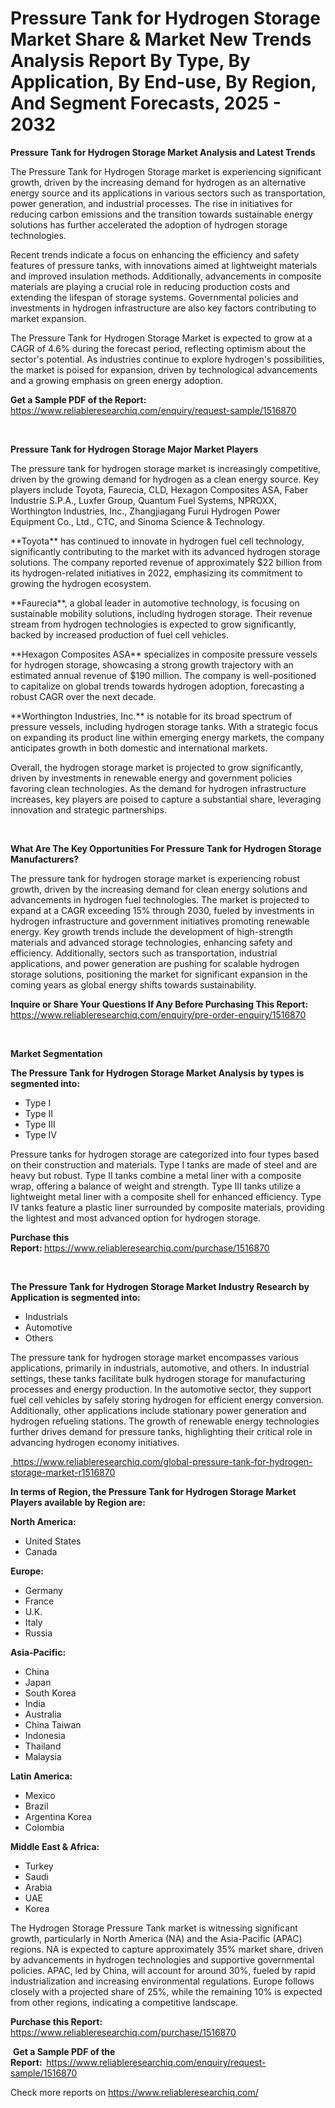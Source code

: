 <p><h1>Pressure Tank for Hydrogen Storage Market Share & Market New Trends Analysis Report By Type, By Application, By End-use, By Region, And Segment Forecasts, 2025 - 2032</h1></p><p><strong>Pressure Tank for Hydrogen Storage Market Analysis and Latest Trends</strong></p>
<p><p>The Pressure Tank for Hydrogen Storage market is experiencing significant growth, driven by the increasing demand for hydrogen as an alternative energy source and its applications in various sectors such as transportation, power generation, and industrial processes. The rise in initiatives for reducing carbon emissions and the transition towards sustainable energy solutions has further accelerated the adoption of hydrogen storage technologies. </p><p>Recent trends indicate a focus on enhancing the efficiency and safety features of pressure tanks, with innovations aimed at lightweight materials and improved insulation methods. Additionally, advancements in composite materials are playing a crucial role in reducing production costs and extending the lifespan of storage systems. Governmental policies and investments in hydrogen infrastructure are also key factors contributing to market expansion.</p><p>The Pressure Tank for Hydrogen Storage Market is expected to grow at a CAGR of 4.6% during the forecast period, reflecting optimism about the sector's potential. As industries continue to explore hydrogen's possibilities, the market is poised for expansion, driven by technological advancements and a growing emphasis on green energy adoption.</p></p>
<p><strong>Get a Sample PDF of the Report:&nbsp;</strong> <a href="https://www.reliableresearchiq.com/enquiry/request-sample/1516870?utm_campaign=2926&utm_medium=2&utm_source=Github&utm_content=ia&utm_term=30032025&utm_id=pressure-tank-for-hydrogen-storage">https://www.reliableresearchiq.com/enquiry/request-sample/1516870</a></p>
<p>&nbsp;</p>
<p><strong>Pressure Tank for Hydrogen Storage Major Market Players</strong></p>
<p><p>The pressure tank for hydrogen storage market is increasingly competitive, driven by the growing demand for hydrogen as a clean energy source. Key players include Toyota, Faurecia, CLD, Hexagon Composites ASA, Faber Industrie S.P.A., Luxfer Group, Quantum Fuel Systems, NPROXX, Worthington Industries, Inc., Zhangjiagang Furui Hydrogen Power Equipment Co., Ltd., CTC, and Sinoma Science & Technology.</p><p>**Toyota** has continued to innovate in hydrogen fuel cell technology, significantly contributing to the market with its advanced hydrogen storage solutions. The company reported revenue of approximately $22 billion from its hydrogen-related initiatives in 2022, emphasizing its commitment to growing the hydrogen ecosystem.</p><p>**Faurecia**, a global leader in automotive technology, is focusing on sustainable mobility solutions, including hydrogen storage. Their revenue stream from hydrogen technologies is expected to grow significantly, backed by increased production of fuel cell vehicles.</p><p>**Hexagon Composites ASA** specializes in composite pressure vessels for hydrogen storage, showcasing a strong growth trajectory with an estimated annual revenue of $190 million. The company is well-positioned to capitalize on global trends towards hydrogen adoption, forecasting a robust CAGR over the next decade.</p><p>**Worthington Industries, Inc.** is notable for its broad spectrum of pressure vessels, including hydrogen storage tanks. With a strategic focus on expanding its product line within emerging energy markets, the company anticipates growth in both domestic and international markets.</p><p>Overall, the hydrogen storage market is projected to grow significantly, driven by investments in renewable energy and government policies favoring clean technologies. As the demand for hydrogen infrastructure increases, key players are poised to capture a substantial share, leveraging innovation and strategic partnerships.</p></p>
<p>&nbsp;</p>
<p><strong>What Are The Key Opportunities For Pressure Tank for Hydrogen Storage Manufacturers?</strong></p>
<p><p>The pressure tank for hydrogen storage market is experiencing robust growth, driven by the increasing demand for clean energy solutions and advancements in hydrogen fuel technologies. The market is projected to expand at a CAGR exceeding 15% through 2030, fueled by investments in hydrogen infrastructure and government initiatives promoting renewable energy. Key growth trends include the development of high-strength materials and advanced storage technologies, enhancing safety and efficiency. Additionally, sectors such as transportation, industrial applications, and power generation are pushing for scalable hydrogen storage solutions, positioning the market for significant expansion in the coming years as global energy shifts towards sustainability.</p></p>
<p><strong>Inquire or Share Your Questions If Any Before Purchasing This Report:</strong> <a href="https://www.reliableresearchiq.com/enquiry/pre-order-enquiry/1516870?utm_campaign=2926&utm_medium=2&utm_source=Github&utm_content=ia&utm_term=30032025&utm_id=pressure-tank-for-hydrogen-storage">https://www.reliableresearchiq.com/enquiry/pre-order-enquiry/1516870</a></p>
<p>&nbsp;</p>
<p><strong>Market Segmentation</strong></p>
<p><strong>The Pressure Tank for Hydrogen Storage Market Analysis by types is segmented into:</strong></p>
<p><ul><li>Type I</li><li>Type II</li><li>Type III</li><li>Type IV</li></ul></p>
<p><p>Pressure tanks for hydrogen storage are categorized into four types based on their construction and materials. Type I tanks are made of steel and are heavy but robust. Type II tanks combine a metal liner with a composite wrap, offering a balance of weight and strength. Type III tanks utilize a lightweight metal liner with a composite shell for enhanced efficiency. Type IV tanks feature a plastic liner surrounded by composite materials, providing the lightest and most advanced option for hydrogen storage.</p></p>
<p><strong>Purchase this Report:&nbsp;</strong><a href="https://www.reliableresearchiq.com/purchase/1516870?utm_campaign=2926&utm_medium=2&utm_source=Github&utm_content=ia&utm_term=30032025&utm_id=pressure-tank-for-hydrogen-storage">https://www.reliableresearchiq.com/purchase/1516870</a></p>
<p>&nbsp;</p>
<p><strong>The Pressure Tank for Hydrogen Storage Market Industry Research by Application is segmented into:</strong></p>
<p><ul><li>Industrials</li><li>Automotive</li><li>Others</li></ul></p>
<p><p>The pressure tank for hydrogen storage market encompasses various applications, primarily in industrials, automotive, and others. In industrial settings, these tanks facilitate bulk hydrogen storage for manufacturing processes and energy production. In the automotive sector, they support fuel cell vehicles by safely storing hydrogen for efficient energy conversion. Additionally, other applications include stationary power generation and hydrogen refueling stations. The growth of renewable energy technologies further drives demand for pressure tanks, highlighting their critical role in advancing hydrogen economy initiatives.</p></p>
<p><a href="https://www.reliableresearchiq.com/global-pressure-tank-for-hydrogen-storage-market-r1516870?utm_campaign=2926&utm_medium=2&utm_source=Github&utm_content=ia&utm_term=30032025&utm_id=pressure-tank-for-hydrogen-storage">&nbsp;https://www.reliableresearchiq.com/global-pressure-tank-for-hydrogen-storage-market-r1516870</a></p>
<p><strong>In terms of Region, the Pressure Tank for Hydrogen Storage Market Players available by Region are:</strong></p>
<p>
    <p> <strong> North America: </strong>
        <ul>
            <li>United States</li>
            <li>Canada</li>
        </ul>
        </p> 
    <p> <strong> Europe: </strong>
        <ul>
            <li>Germany</li>
            <li>France</li>
            <li>U.K.</li>
            <li>Italy</li>
            <li>Russia</li>
        </ul>
        </p> 
    <p> <strong> Asia-Pacific: </strong>
        <ul>
            <li>China</li>
            <li>Japan</li>
            <li>South Korea</li>
            <li>India</li>
            <li>Australia</li>
            <li>China Taiwan</li>
            <li>Indonesia</li>
            <li>Thailand</li>
            <li>Malaysia</li>
        </ul>
        </p> 
    <p> <strong> Latin America: </strong>
        <ul>
            <li>Mexico</li>
            <li>Brazil</li>
            <li>Argentina Korea</li>
            <li>Colombia</li>
        </ul>
        </p> 
    <p> <strong> Middle East & Africa: </strong>
        <ul>
            <li>Turkey</li>
            <li>Saudi</li>
            <li>Arabia</li>
            <li>UAE</li>
            <li>Korea</li>
        </ul>
    </p>
    </p>
<p><p>The Hydrogen Storage Pressure Tank market is witnessing significant growth, particularly in North America (NA) and the Asia-Pacific (APAC) regions. NA is expected to capture approximately 35% market share, driven by advancements in hydrogen technologies and supportive governmental policies. APAC, led by China, will account for around 30%, fueled by rapid industrialization and increasing environmental regulations. Europe follows closely with a projected share of 25%, while the remaining 10% is expected from other regions, indicating a competitive landscape.</p></p>
<p><strong>Purchase this Report: </strong><a href="https://www.reliableresearchiq.com/purchase/1516870?utm_campaign=2926&utm_medium=2&utm_source=Github&utm_content=ia&utm_term=30032025&utm_id=pressure-tank-for-hydrogen-storage">https://www.reliableresearchiq.com/purchase/1516870</a></p>
<p>&nbsp;<strong>Get a Sample PDF of the Report:&nbsp;&nbsp;</strong><a href="https://www.reliableresearchiq.com/enquiry/request-sample/1516870?utm_campaign=2926&utm_medium=2&utm_source=Github&utm_content=ia&utm_term=30032025&utm_id=pressure-tank-for-hydrogen-storage">https://www.reliableresearchiq.com/enquiry/request-sample/1516870</a></p>
<p><strong></strong></p>
<p>Check more reports on <a href="https://www.reliableresearchiq.com/?utm_campaign=2926&utm_medium=2&utm_source=Github&utm_content=ia&utm_term=30032025&utm_id=pressure-tank-for-hydrogen-storage">https://www.reliableresearchiq.com/</a></p>